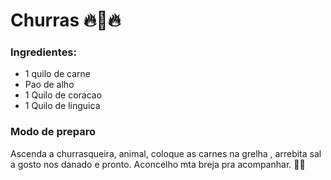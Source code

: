 # Churras :fire::meat_on_bone::fire:

### Ingredientes:

- 1 quilo de carne 
- Pao de alho
- 1 Quilo de coracao
- 1 Quilo de linguica



### Modo de preparo

Ascenda a churrasqueira, animal, coloque as carnes na grelha , arrebita sal a gosto nos danado e pronto. Aconcelho mta breja pra acompanhar. :beers::beers:













